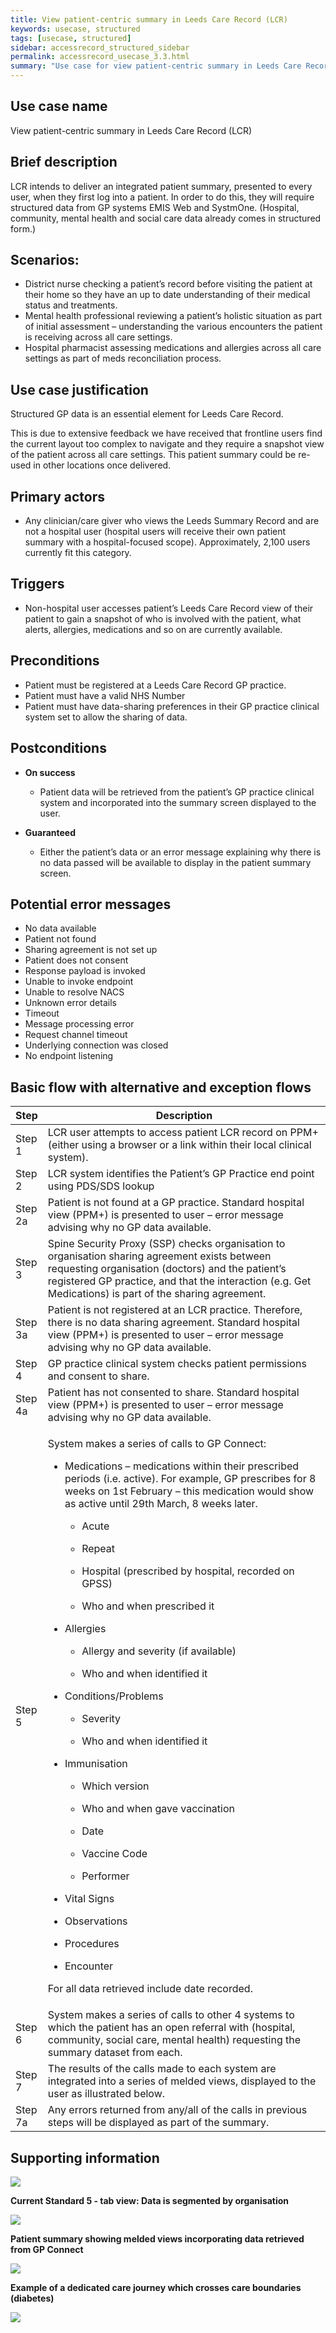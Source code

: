 ```yaml
---
title: View patient-centric summary in Leeds Care Record (LCR)
keywords: usecase, structured
tags: [usecase, structured] 
sidebar: accessrecord_structured_sidebar
permalink: accessrecord_usecase_3.3.html
summary: "Use case for view patient-centric summary in Leeds Care Record"
---
```


## Use case name
View patient-centric summary in Leeds Care Record (LCR)

## Brief description
LCR intends to deliver an integrated patient summary, presented to every user, when they first log into a patient. In order to do this, they will require structured data from GP systems EMIS Web and SystmOne. (Hospital, community, mental health and social care data already comes in structured form.)

## Scenarios:
-   District nurse checking a patient’s record before visiting the patient at their home so they have an up to date understanding of their medical status and treatments.
-   Mental health professional reviewing a patient’s holistic situation as part of initial assessment – understanding the various encounters the patient is receiving across all care settings.
-   Hospital pharmacist assessing medications and allergies across all care settings as part of meds reconciliation process.

## Use case justification
Structured GP data is an essential element for Leeds Care Record. 

This is due to extensive feedback we have received that frontline users find the current layout too complex to navigate and they require a snapshot view of the patient across all care settings. This patient summary could be re-used in other locations once delivered.

## Primary actors
-   Any clinician/care giver who views the Leeds Summary Record and are not a hospital user (hospital users will receive their own patient summary with a hospital-focused scope). Approximately, 2,100 users currently fit this category.

## Triggers
-   Non-hospital user accesses patient’s Leeds Care Record view of their patient to gain a snapshot of who is involved with the patient, what alerts, allergies, medications and so on are currently available.

## Preconditions
-   Patient must be registered at a Leeds Care Record GP practice.
-   Patient must have a valid NHS Number
-   Patient must have data-sharing preferences in their GP practice clinical system set to allow the sharing of data.

## Postconditions

-   **On success**
    - Patient data will be retrieved from the patient’s GP practice clinical system and incorporated into the summary screen displayed to the user.

-   **Guaranteed**
    - Either the patient’s data or an error message explaining why there is no data passed will be available to display in the patient summary screen.

## Potential error messages ##
-   No data available
-   Patient not found
-   Sharing agreement is not set up
-   Patient does not consent
-   Response payload is invoked
-   Unable to invoke endpoint
-   Unable to resolve NACS
-   Unknown error details
-   Timeout
-   Message processing error
-   Request channel timeout
-   Underlying connection was closed
-   No endpoint listening

## Basic flow with alternative and exception flows

<table>
<thead>
<tr class="header">
<th style="width:10%">Step</th>
<th>Description</th>
</tr>
</thead>
<tbody>
<tr class="odd">
<td>Step 1</td>
<td>LCR user attempts to access patient LCR record on PPM+ (either using a browser or a link within their local clinical system).</td>
</tr>
<tr class="even">
<td>Step 2</td>
<td>LCR system identifies the Patient’s GP Practice end point using PDS/SDS lookup</td>
</tr>
<tr class="odd">
<td>Step 2a</td>
<td>Patient is not found at a GP practice. Standard hospital view (PPM+) is presented to user – error message advising why no GP data available.</td>
</tr>
<tr class="even">
<td>Step 3</td>
<td>Spine Security Proxy (SSP) checks organisation to organisation sharing agreement exists between requesting organisation (doctors) and the patient’s registered GP practice, and that the interaction (e.g. Get Medications) is part of the sharing agreement.</td>
</tr>
<tr class="odd">
<td>Step 3a</td>
<td>Patient is not registered at an LCR practice. Therefore, there is no data sharing agreement. Standard hospital view (PPM+) is presented to user – error message advising why no GP data available.</td>
</tr>
<tr class="even">
<td>Step 4</td>
<td>GP practice clinical system checks patient permissions and consent to share.</td>
</tr>
<tr class="odd">
<td>Step 4a</td>
<td>Patient has not consented to share. Standard hospital view (PPM+) is presented to user – error message advising why no GP data available.</td>
</tr>
<tr class="even">
<td>Step 5</td>
<td><p>System makes a series of calls to GP Connect:</p>
<ul>
<li><p>Medications – medications within their prescribed periods (i.e. active). For example, GP prescribes for 8 weeks on 1st February – this medication would show as active until 29th March, 8 weeks later.</p>
<ul>
<li><p>Acute</p></li>
<li><p>Repeat</p></li>
<li><p>Hospital (prescribed by hospital, recorded on GPSS)</p></li>
<li><p>Who and when prescribed it</p></li>
</ul></li>
<li><p>Allergies</p>
<ul>
<li><p>Allergy and severity (if available)</p></li>
<li><p>Who and when identified it</p></li>
</ul></li>
<li><p>Conditions/Problems</p>
<ul>
<li><p>Severity</p></li>
<li><p>Who and when identified it</p></li>
</ul></li>
<li><p>Immunisation</p>
<ul>
<li><p>Which version</p></li>
<li><p>Who and when gave vaccination</p></li>
<li><p>Date</p></li>
<li><p>Vaccine Code</p></li>
<li><p>Performer</p></li>
</ul></li>
<li><p>Vital Signs</p></li>
<li><p>Observations</p></li>
<li><p>Procedures</p></li>
<li><p>Encounter</p></li>
</ul>
<p>For all data retrieved include date recorded.</p></td>
</tr>
<tr class="odd">
<td>Step 6</td>
<td>System makes a series of calls to other 4 systems to which the patient has an open referral with (hospital, community, social care, mental health) requesting the summary dataset from each.</td>
</tr>
<tr class="even">
<td>Step 7</td>
<td>The results of the calls made to each system are integrated into a series of melded views, displayed to the user as illustrated below.</td>
</tr>
<tr class="odd">
<td>Step 7a</td>
<td>Any errors returned from any/all of the calls in previous steps will be displayed as part of the summary.</td>
</tr>
</tbody>
</table>

## Supporting information

<img src="images/access_structured/3.3diagram1.png"/>

**Current Standard 5 - tab view: Data is segmented by organisation**

<img src="images/access_structured/3.3diagram2.png"/>

**Patient summary showing melded views incorporating data retrieved from
GP Connect**

<img src="images/access_structured/3.3diagram3.png"/>

**Example of a dedicated care journey which crosses care boundaries
(diabetes)**

<img src="images/access_structured/3.3diagram4.png"/>
